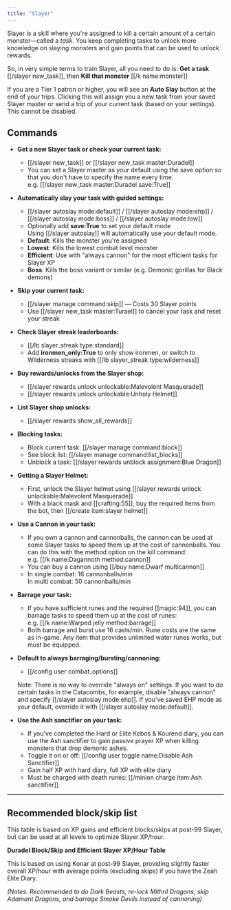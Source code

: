 ```yaml
---
title: "Slayer"
---
```


Slayer is a skill where you're assigned to kill a certain amount of a certain monster—called a _task_. You keep completing tasks to unlock more knowledge on slaying monsters and gain points that can be used to unlock rewards.

So, in very simple terms to train Slayer, all you need to do is: **Get a task** [[/slayer new_task]], then **Kill that monster** [[/k name\:monster]]

If you are a Tier 1 patron or higher, you will see an **Auto Slay** button at the end of your trips. Clicking this will assign you a new task from your saved Slayer master or send a trip of your current task (based on your settings). This cannot be disabled.

## Commands

- **Get a new Slayer task or check your current task:**

  - [[/slayer new_task]] or [[/slayer new_task master\:Duradel]]
  - You can set a Slayer master as your default using the save option so that you don't have to specify the name every time.  
    e.g. [[/slayer new_task master\:Duradel save\:True]]

- **Automatically slay your task with guided settings:**

  - [[/slayer autoslay mode\:default]] / [[/slayer autoslay mode\:ehp]] / [[/slayer autoslay mode\:boss]] / [[/slayer autoslay mode\:low]]
  - Optionally add **save:True** to set your default mode  
    Using [[/slayer autoslay]] will automatically use your default mode.
  - **Default**: Kills the monster you're assigned
  - **Lowest**: Kills the lowest combat level monster
  - **Efficient**: Use with "always cannon" for the most efficient tasks for Slayer XP
  - **Boss**: Kills the boss variant or similar (e.g. Demonic gorillas for Black demons)

- **Skip your current task:**

  - [[/slayer manage command\:skip]] — Costs 30 Slayer points
  - Use [[/slayer new_task master\:Turael]] to cancel your task and reset your streak

- **Check Slayer streak leaderboards:**

  - [[/lb slayer_streak type\:standard]]
  - Add **ironmen_only\:True** to only show ironmen, or switch to Wilderness streaks with [[/lb slayer_streak type\:wilderness]]

- **Buy rewards/unlocks from the Slayer shop:**

  - [[/slayer rewards unlock unlockable\:Malevolent Masquerade]]
  - [[/slayer rewards unlock unlockable\:Unholy Helmet]]

- **List Slayer shop unlocks:**

  - [[/slayer rewards show_all_rewards]]

- **Blocking tasks:**

  - Block current task: [[/slayer manage command\:block]]
  - See block list: [[/slayer manage command\:list_blocks]]
  - Unblock a task: [[/slayer rewards unblock assignment\:Blue Dragon]]

- **Getting a Slayer Helmet:**

  - First, unlock the Slayer helmet using [[/slayer rewards unlock unlockable\:Malevolent Masquerade]]
  - With a black mask and [[crafting:55]], buy the required items from the bot, then [[/create item\:slayer helmet]]

- **Use a Cannon in your task:**

  - If you own a cannon and cannonballs, the cannon can be used at some Slayer tasks to speed them up at the cost of cannonballs. You can do this with the method option on the kill command:  
    e.g. [[/k name\:Dagannoth method\:cannon]]
  - You can buy a cannon using [[/buy name\:Dwarf multicannon]]
  - In single combat: 16 cannonballs/min  
    In multi combat: 50 cannonballs/min

- **Barrage your task:**

  - If you have sufficient runes and the required [[magic:94]], you can barrage tasks to speed them up at the cost of runes:  
    e.g. [[/k name\:Warped jelly method\:barrage]]
  - Both barrage and burst use 16 casts/min. Rune costs are the same as in-game. Any item that provides unlimited water runes works, but must be equipped.

- **Default to always barraging/bursting/cannoning:**

  - [[/config user combat_options]]

  Note: There is no way to override "always on" settings. If you want to do certain tasks in the Catacombs, for example, disable "always cannon" and specify [[/slayer autoslay mode\:ehp]]. If you've saved EHP mode as your default, override it with [[/slayer autoslay mode\:default]].

- **Use the Ash sanctifier on your task:**

  - If you’ve completed the Hard or Elite Kebos & Kourend diary, you can use the Ash sanctifier to gain passive prayer XP when killing monsters that drop demonic ashes.
  - Toggle it on or off: [[/config user toggle name\:Disable Ash Sanctifier]]
  - Gain half XP with hard diary, full XP with elite diary
  - Must be charged with death runes: [[/minion charge item\:Ash sanctifier]]

---

## Recommended block/skip list

This table is based on XP gains and efficient blocks/skips at post-99 Slayer, but can be used at all levels to optimize Slayer XP/hour.

**Duradel Block/Skip and Efficient Slayer XP/Hour Table**

This is based on using Konar at post-99 Slayer, providing slightly faster overall XP/hour with average points (excluding skips) if you have the Zeah Elite Diary.

_(Notes: Recommended to do Dark Beasts, re-lock Mithril Dragons, skip Adamant Dragons, and barrage Smoke Devils instead of cannoning)_
